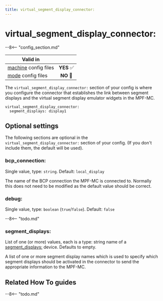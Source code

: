 ```yaml
---
title: virtual_segment_display_connector:
---
```


# virtual_segment_display_connector:


--8<-- "config_section.md"

| Valid in | |
|-----|:----:|
|[machine](instructions/machine_config.md) config files |**YES** :white_check_mark:|
|[mode](instructions/mode_config.md) config files|**NO** :no_entry_sign:|

The `virtual_segment_display_connector:` section of your config is where
you configure the connector that establishes the link between segment
displays and the virtual segment display emulator widgets in the MPF-MC.

``` mpf-config
virtual_segment_display_connector:
  segment_displays: display1
```

## Optional settings

The following sections are optional in the
`virtual_segment_display_connector:` section of your config. (If you
don't include them, the default will be used).

### bcp_connection:

Single value, type: `string`. Default: `local_display`

The name of the BCP connection the MPF-MC is connected to. Normally this
does not need to be modified as the default value should be correct.

### debug:

Single value, type: `boolean` (`true`/`false`). Default: `false`

--8<-- "todo.md"

### segment_displays:

List of one (or more) values, each is a type: string name of a
[segment_displays:](segment_displays.md)
device. Defaults to empty.

A list of one or more segment display names which is used to specify
which segment displays should be activated in the connector to send the
appropriate information to the MPF-MC.

## Related How To guides

--8<-- "todo.md"
